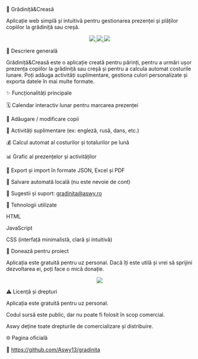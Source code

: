 🧸 Grădiniță&Creasă

Aplicație web simplă și intuitivă pentru gestionarea prezenței și plăților copiilor la grădiniță sau creșă.

<p align="center"> <a href="https://github.com/Aswy13/gradinita"> <img src="https://img.shields.io/badge/Versiune-1.0-blue?style=for-the-badge" /> </a> <a href="mailto:gradinita@aswy.ro"> <img src="https://img.shields.io/badge/Contact-gradinita@aswy.ro-green?style=for-the-badge" /> </a> <a href="https://www.aswy13.github.io/gradinita"> <img src="https://img.shields.io/badge/Website-Aswy13.github.io/gradinita-orange?style=for-the-badge" /> </a> </p>
🎯 Descriere generală

Grădiniță&Creasă este o aplicație creată pentru părinți, pentru a urmări ușor prezența copiilor la grădiniță sau creșă și pentru a calcula automat costurile lunare.
Poți adăuga activități suplimentare, gestiona culori personalizate și exporta datele în mai multe formate.

✨ Funcționalități principale

🗓️ Calendar interactiv lunar pentru marcarea prezenței

👶 Adăugare / modificare copii

🎨 Activități suplimentare (ex: engleză, rusă, dans, etc.)

💰 Calcul automat al costurilor și totalurilor pe lună

📊 Grafic al prezențelor și activităților

📁 Export și import în formate JSON, Excel și PDF

💾 Salvare automată locală (nu este nevoie de cont)

💬 Sugestii și suport: gradinita@aswy.ro

🧱 Tehnologii utilizate

HTML

JavaScript

CSS (interfață minimalistă, clară și intuitivă)

💖 Donează pentru proiect

Aplicația este gratuită pentru uz personal. Dacă îți este utilă și vrei să sprijini dezvoltarea ei, poți face o mică donație.

<p align="center"> <a href="https://www.aswy13.github.io/gradinita/donate" target="_blank"> <img src="https://img.shields.io/badge/💖%20Donează%20pentru%20proiect-Susține%20dezvoltarea!-pink?style=for-the-badge" /> </a> </p>
⚠️ Licență și drepturi

Aplicația este gratuită pentru uz personal.

Codul sursă este public, dar nu poate fi folosit în scop comercial.

Aswy deține toate drepturile de comercializare și distribuire.

🌐 Pagina oficială

🔗 https://github.com/Aswy13/gradinita
